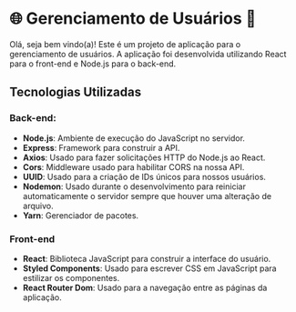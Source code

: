 # 🌐 Gerenciamento de Usuários 🚀

Olá, seja bem vindo(a)!
Este é um projeto de aplicação para o gerenciamento de usuários. A aplicação foi desenvolvida utilizando React para o front-end e Node.js para o back-end.

## Tecnologias Utilizadas

### Back-end:
- **Node.js**: Ambiente de execução do JavaScript no servidor.
- **Express**: Framework para construir a API.
- **Axios**: Usado para fazer solicitações HTTP do Node.js ao React.
- **Cors**: Middleware usado para habilitar CORS na nossa API.
- **UUID**: Usado para a criação de IDs únicos para nossos usuários.
- **Nodemon**: Usado durante o desenvolvimento para reiniciar automaticamente o servidor sempre que houver uma alteração de arquivo.
- **Yarn**: Gerenciador de pacotes.

### Front-end
- **React**: Biblioteca JavaScript para construir a interface do usuário.
- **Styled Components**: Usado para escrever CSS em JavaScript para estilizar os componentes.
- **React Router Dom**: Usado para a navegação entre as páginas da aplicação.

